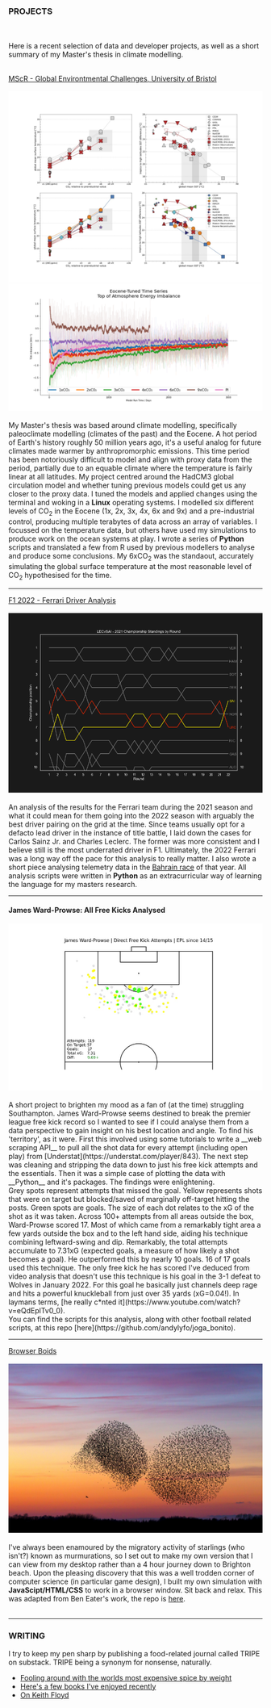 ### PROJECTS

<br><br>
Here is a recent selection of data and developer projects, as well as a short summary of my Master's thesis in climate modelling.
<br><br>

[MScR - Global Environtmental Challenges, University of Bristol](/pdf/bridge_retreat_slides_AL.pdf)
<br><br>
<img src="images/DeepMIP_gradients_andy.jpg"/>
<img src="images/toa_energy_imbalance.png"/>
<br><br>
My Master's thesis was based around climate modelling, specifically paleoclimate modelling (climates of the past) and the Eocene. A hot period of Earth's history roughly 50 million years ago, it's a useful analog for future climates made warmer by anthropromorphic emissions. This time period has been notoriously difficult to model and align with proxy data from the period, partially due to an equable climate where the temperature is fairly linear at all latitudes. My project centred around the HadCM3 global circulation model and whether tuning previous models could get us any closer to the proxy data. I tuned the models and applied changes using the terminal and woking in a __Linux__ operating systems. I modelled six different levels of CO<sub>2</sub> in the Eocene (1x, 2x, 3x, 4x, 6x and 9x) and a pre-industrial control, producing multiple terabytes of data across an array of variables. I focussed on the temperature data, but others have used my simulations to produce work on the ocean systems at play. I wrote a series of __Python__ scripts and translated a few from R used by previous modellers to analyse and produce some conclusions. My 6xCO<sub>2</sub> was the standaout, accurately simulating the global surface temperature at the most reasonable level of CO<sub>2</sub> hypothesised for the time.

---
[F1 2022 - Ferrari Driver Analysis](https://tripeblog.substack.com/p/f1-2022-carlos-sainz-jr-charles-leclerc)
<br><br>
<img src="images/SAIvLEC_championship_standings.png"/>
<br><br>
An analysis of the results for the Ferrari team during the 2021 season and what it could mean for them going into the 2022 season with arguably the best driver pairing on the grid at the time. Since teams usually opt for a defacto lead driver in the instance of title battle, I laid down the cases for Carlos Sainz Jr. and Charles Leclerc. The former was more consistent and I believe still is the most underrated driver in F1. Ultimately, the 2022 Ferrari was a long way off the pace for this analysis to really matter. I also wrote a short piece analysing telemetry data in the [Bahrain race](https://tripeblog.substack.com/p/f1-2022-leclerc-plays-matador-to) of that year. All analysis scripts were written in __Python__ as an extracurricular way of learning the language for my masters research.

---
#### James Ward-Prowse: All Free Kicks Analysed
<img src="images/JWP_FKS.jpg?raw=true"/>
<br><br>
A short project to brighten my mood as a fan of (at the time) struggling Southampton. James Ward-Prowse seems destined to break the premier league free kick record so I wanted to see if I could analyse them from a data perspective to gain insight on his best location and angle. To find his 'territory', as it were. First this involved using some tutorials to write a __web scraping API__ to pull all the shot data for every attempt (including open play) from [Understat](https://understat.com/player/843). The next step was cleaning and stripping the data down to just his free kick attempts and the essentials. Then it was a simple case of plotting the data with __Python__ and it's packages. The findings were enlightening.
<br>
Grey spots represent attempts that missed the goal. Yellow represents shots that were on target but blocked/saved of marginally off-target hitting the posts. Green spots are goals. The size of each dot relates to the xG of the shot as it was taken. Across 100+ attempts from all areas outside the box, Ward-Prowse scored 17. Most of which came from a remarkably tight area a few yards outside the box and to the left hand side, aiding his technique combining leftward-swing and dip. Remarkably, the total attempts accumulate to 7.31xG (expected goals, a measure of how likely a shot becomes a goal). He outperformed this by nearly 10 goals. 16 of 17 goals used this technique. The only free kick he has scored I've deduced from video analysis that doesn't use this technique is his goal in the 3-1 defeat to Wolves in January 2022. For this goal he basically just channels deep rage and hits a powerful knuckleball from just over 35 yards (xG=0.04!). In laymans terms, [he really c*nted it](https://www.youtube.com/watch?v=eQdEplTv0_0).
<br>
You can find the scripts for this analysis, along with other football related scripts, at this repo [here](https://github.com/andylyfo/joga_bonito).

---
[Browser Boids](https://andylyfo.github.io/boids/)
<br><br>
<img src="images/murmuration.jpg?raw=true"/>
<br><br>
I've always been enamoured by the migratory activity of starlings (who isn't?) known as murmurations, so I set out to make my own version that I can view from my desktop rather than a 4 hour journey down to Brighton beach. Upon the pleasing discovery that this was a well trodden corner of computer science (in particular game design), I built my own simulation with __JavaScipt/HTML/CSS__ to work in a browser window. Sit back and relax. This was adapted from Ben Eater's work, the repo is [here](https://github.com/andylyfo/boids).
<br><br>

---

### WRITING

I try to keep my pen sharp by publishing a food-related journal called TRIPE on substack. TRIPE being a synonym for nonsense, naturally.

- [Fooling around with the worlds most expensive spice by weight](https://open.substack.com/pub/tripeblog/p/on-paella-saffron-and-the-pulp-fiction?r=lg3sj&utm_campaign=post&utm_medium=web)
- [Here's a few books I've enjoyed recently](https://open.substack.com/pub/tripeblog/p/heres-a-few-books-i-enjoyed-recently?r=lg3sj&utm_campaign=post&utm_medium=web)
- [On Keith Floyd](https://open.substack.com/pub/tripeblog/p/on-floyd-on?r=lg3sj&utm_campaign=post&utm_medium=web)

